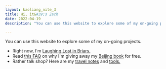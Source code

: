 ```yaml
---
layout: kaoliang_nite_3
title: Hi, it&#39;s Zach
date: 2022-04-19
description: "You can use this website to explore some of my on-going projects."

---
```



You can use this website to explore some of my on-going projects.

+ Right now, I'm [Laughing Lost in Briars.]
+ Read [this FAQ] on why I'm giving away my [Beijing book] for free.
+ Rather talk shop? Here are my [travel notes] and [tools.]


[Laughing Lost in Briars.]: https://www.zachmccabe.com/briars

[this FAQ]: https://www.zachmccabe.com/beijing/faq#why-is-this-book-free

[Beijing book]: https://www.zachmccabe.com/beijing

[travel notes]: https://www.zachmccabe.com/travel

[tools.]: https://www.zachmccabe.com/tools
